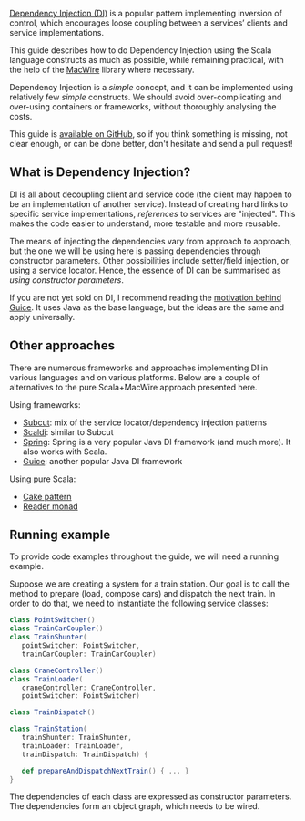 
[Dependency Injection (DI)](http://en.wikipedia.org/wiki/Dependency_injection) is a popular pattern implementing inversion of control, which encourages loose coupling between a services’ clients and service implementations.

This guide describes how to do Dependency Injection using the Scala language constructs as much as possible, while remaining practical, with the help of the [MacWire](https://github.com/adamw/macwire) library where necessary. 

Dependency Injection is a *simple* concept, and it can be implemented using relatively few *simple* constructs. We should avoid over-complicating and over-using containers or frameworks, without thoroughly analysing the costs.

<p class="message">
  This guide is <a href="https://github.com/scaladi/scaladi.github.io-sources">available on GitHub</a>, so if you think something is missing, not clear enough, or can be done better, don't hesitate and send a pull request!
</p>

## What is Dependency Injection?

DI is all about decoupling client and service code (the client may happen to be an implementation of another service). Instead of creating hard links to specific service implementations, *references* to services are "injected". This makes the code easier to understand, more testable and more reusable.

The means of injecting the dependencies vary from approach to approach, but the one we will be using here is passing dependencies through constructor parameters. Other possibilities include setter/field injection, or using a service locator. Hence, the essence of DI can be summarised as *using constructor parameters*.

If you are not yet sold on DI, I recommend reading the [motivation behind Guice](https://github.com/google/guice/wiki/Motivation). It uses Java as the base language, but the ideas are the same and apply universally.

## Other approaches

There are numerous frameworks and approaches implementing DI in various languages and on various platforms. Below are a couple of alternatives to the pure Scala+MacWire approach presented here.

Using frameworks:

* [Subcut](https://github.com/dickwall/subcut): mix of the service locator/dependency injection patterns
* [Scaldi](http://scaldi.org/): similar to Subcut
* [Spring](http://spring.io/): Spring is a very popular Java DI framework (and much more). It also works with Scala.
* [Guice](https://github.com/google/guice): another popular Java DI framework

Using pure Scala:

* [Cake pattern](http://jonasboner.com/2008/10/06/real-world-scala-dependency-injection-di/)
* [Reader monad](http://blog.originate.com/blog/2013/10/21/reader-monad-for-dependency-injection/)

## Running example

To provide code examples throughout the guide, we will need a running example. 

Suppose we are creating a system for a train station. Our goal is to call the method to prepare (load, compose cars) and dispatch the next train. In order to do that, we need to instantiate the following service classes:

````scala
class PointSwitcher()
class TrainCarCoupler()
class TrainShunter(
   pointSwitcher: PointSwitcher, 
   trainCarCoupler: TrainCarCoupler)

class CraneController()
class TrainLoader(
   craneController: CraneController, 
   pointSwitcher: PointSwitcher)

class TrainDispatch()

class TrainStation(
   trainShunter: TrainShunter, 
   trainLoader: TrainLoader, 
   trainDispatch: TrainDispatch) {

   def prepareAndDispatchNextTrain() { ... }
}
````

The dependencies of each class are expressed as constructor parameters. The dependencies form an object graph, which needs to be wired.